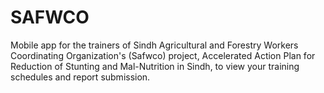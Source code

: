 # SAFWCO
Mobile app for the trainers of Sindh Agricultural and Forestry Workers Coordinating Organization's (Safwco) project, Accelerated Action Plan for Reduction of Stunting and Mal-Nutrition in Sindh, to view your training schedules and report submission.
